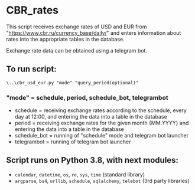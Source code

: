 ﻿# CBR_rates

This script receives exchange rates of USD and EUR from "https://www.cbr.ru/currency_base/daily/"
and enters information about rates into the appropriate tables in the database.

Exchange rate data can be obtained using a telegram bot.


## To run script:
`\..\cbr_usd_eur.py "mode" "query_period(optional)"`

### "mode" = schedule, period, schedule_bot, telegrambot
* schedule = receiving exchange rates according to the schedule, every day at 12:00, and
		entering the data into a table in the database
* period = receiving exchange rates for the given month {MM.YYYY} and
          	entering the data into a table in the database
* schedule_bot = running of "schedule" mode and telegram bot launcher
* telegrambot = running of telegram bot launcher


## Script runs on Python 3.8, with next modules:
* `calendar`, `datetime`, `os`, `re`, `sys`, `time` (standard library)
* `argparse`, `bs4`, `urllib`, `schedule`, `sqlalchemy`, `telebot`  (3rd party libraries)
